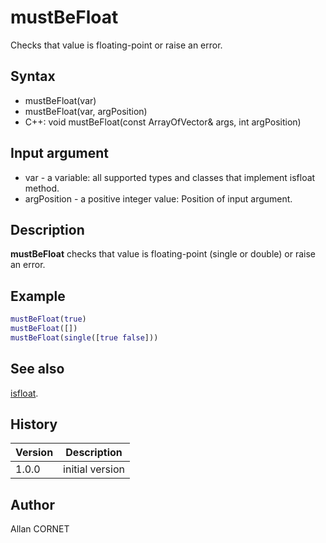 # mustBeFloat

Checks that value is floating-point or raise an error.

## Syntax

- mustBeFloat(var)
- mustBeFloat(var, argPosition)
- C++: void mustBeFloat(const ArrayOfVector& args, int argPosition)

## Input argument

- var - a variable: all supported types and classes that implement isfloat method.
- argPosition - a positive integer value: Position of input argument.

## Description

  <p><b>mustBeFloat</b> checks that value is floating-point (single or double) or raise an error.</p>

## Example

```matlab
mustBeFloat(true)
mustBeFloat([])
mustBeFloat(single([true false]))
```

## See also

[isfloat](../types/isfloat.md).

## History

| Version | Description     |
| ------- | --------------- |
| 1.0.0   | initial version |

## Author

Allan CORNET
